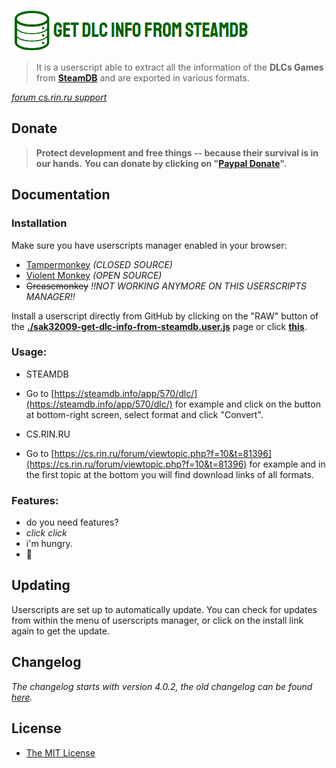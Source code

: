 
![Get DLC Info from SteamDB Logo](./sak32009-get-dlc-info-from-steamdb-logo.png)

> It is a userscript able to extract all the information of the **DLCs Games** from **[SteamDB](https://steamdb.info)** and are exported in various formats.

*[forum cs.rin.ru support](https://cs.rin.ru/forum/viewtopic.php?f=29&t=71837)*

## Donate

>**Protect development and free things -- because their survival is in our hands.**
>**You can donate by clicking on "[Paypal Donate](https://www.paypal.com/cgi-bin/webscr?cmd=_s-xclick&hosted_button_id=U7TLCVMHN9HA2&source=url)".**

## Documentation

### Installation

Make sure you have userscripts manager enabled in your browser:

- [Tampermonkey](https://tampermonkey.net/) *(CLOSED SOURCE)*
- [Violent Monkey](https://violentmonkey.github.io/)  *(OPEN SOURCE)*
- ~~Greasemonkey~~ *!!NOT WORKING ANYMORE ON THIS USERSCRIPTS MANAGER!!*

Install a userscript directly from GitHub by clicking on the "RAW" button of the **[./sak32009-get-dlc-info-from-steamdb.user.js](./sak32009-get-dlc-info-from-steamdb.user.js)** page or click **[this](https://github.com/Sak32009/GetDLCInfoFromSteamDB/raw/master/sak32009-get-dlc-info-from-steamdb.user.js)**.

### Usage:

- STEAMDB
 - Go to [https://steamdb.info/app/570/dlc/](https://steamdb.info/app/570/dlc/) for example and click on the button at bottom-right screen, select format and click "Convert".

- CS.RIN.RU
 - Go to [https://cs.rin.ru/forum/viewtopic.php?f=10&t=81396](https://cs.rin.ru/forum/viewtopic.php?f=10&t=81396) for example and in the first topic at the bottom you will find download links of all formats.

### Features:

- do you need features?
- *click* *click*
- i'm hungry.
- 🖤

## Updating

Userscripts are set up to automatically update. You can check for updates from within the menu of userscripts manager, or click on the install link again to get the update.

## Changelog

*The changelog starts with version 4.0.2, the old changelog can be found [here](https://cs.rin.ru/forum/viewtopic.php?f=29&t=71837).*

## License

- [The MIT License](./LICENSE)
